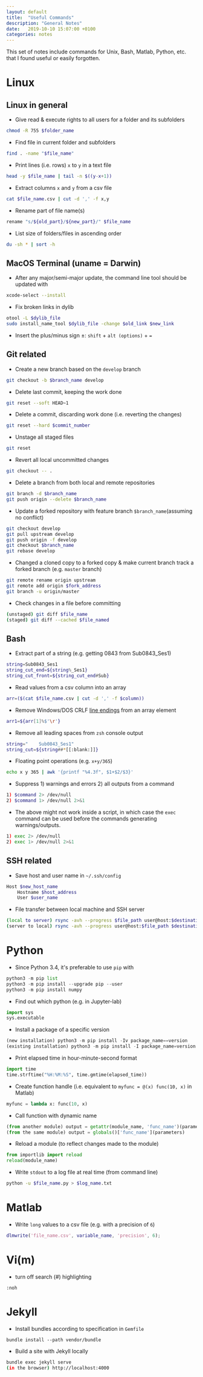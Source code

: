 ```yaml
---
layout: default
title:  "Useful Commands"
description: "General Notes"
date:   2019-10-10 15:07:00 +0100
categories: notes
---
```


This set of notes include commands for Unix, Bash, Matlab, Python, etc. that I found useful or easily forgotten.

# Linux

## Linux in general

- Give read & execute rights to all users for a folder and its subfolders

```bash
chmod -R 755 $folder_name
```

- Find file in current folder and subfolders

```bash
find . -name "$file_name"
```

- Print lines (i.e. rows) `x` to `y` in a text file

```bash
head -y $file_name | tail -n $((y-x+1))
```

- Extract columns `x` and `y` from a csv file

```bash
cat $file_name.csv | cut -d ',' -f x,y
```

- Rename part of file name(s)

```bash
rename "s/${old_part}/${new_part}/" $file_name
```

- List size of folders/files in ascending order

```bash
du -sh * | sort -h
```


## MacOS Terminal (uname = Darwin)

- After any major/semi-major update, the command line tool should be updated with 

```bash
xcode-select --install
```

- Fix broken links in dylib

```bash
otool -L $dylib_file
sudo install_name_tool $dylib_file -change $old_link $new_link
```

- Insert the plus/minus sign ±: `shift` + `alt (options)` + `=`


## Git related

- Create a new branch based on the `develop` branch

```bash
git checkout -b $branch_name develop
```

- Delete last commit, keeping the work done

```bash
git reset --soft HEAD~1
```

- Delete a commit, discarding work done (i.e. reverting the changes)

```bash
git reset --hard $commit_number
```

- Unstage all staged files

```bash
git reset
```

- Revert all local uncommitted changes

```bash
git checkout -- .
```

- Delete  a branch from both local and remote repositories

```bash
git branch -d $branch_name
git push origin --delete $branch_name
```

- Update a forked repository with feature branch `$branch_name`(assuming no conflict)

```bash
git checkout develop
git pull upstream develop
git push origin -f develop
git checkout $branch_name
git rebase develop
```

- Changed a cloned copy to a forked copy & make current branch track a forked branch (e.g. `master` branch)

```bash
git remote rename origin upstream
git remote add origin $fork_address
git branch -u origin/master
```

- Check changes in a file before committing

```bash
(unstaged) git diff $file_name
(staged) git diff --cached $file_named
```

## Bash

- Extract part of a string (e.g. getting 0843 from Sub0843_Ses1)

```bash
string=Sub0843_Ses1
string_cut_end=${string%_Ses1}
string_cut_front=${string_cut_end#Sub}
```

- Read values from a csv column into an array

```bash
arr=($(cat $file_name.csv | cut -d ',' -f $column))
```
- Remove Windows/DOS CRLF [line endings](https://en.wikipedia.org/wiki/Newline#Representations) from an array element

```bash
arr1=${arr[1]%$'\r'}
```

- Remove all leading spaces from `zsh` console output

```bash
string="    Sub0843_Ses1"
string_cut=${string##*[[:blank:]]}
```

- Floating point operations (e.g. `x+y/365`)

```bash
echo x y 365 | awk '{printf "%4.3f", $1+$2/$3}'
```

- Suppress 1) warnings and errors 2) all outputs from a command

```bash
1) $command 2> /dev/null
2) $command 1> /dev/null 2>&1
```

- The above might not work inside a script, in which case the `exec` command can be used before the commands generating warnings/outputs.

```bash
1) exec 2> /dev/null
2) exec 1> /dev/null 2>&1
```


## SSH related

- Save host and user name in `~/.ssh/config`

```bash
Host $new_host_name
	Hostname $host_address
	User $user_name
```

- File transfer between local machine and SSH server 

```bash
(local to server) rsync -avh --progress $file_path user@host:$destination
(server to local) rsync -avh --progress user@host:$file_path $destination
```

# Python

- Since Python 3.4, it's preferable to use `pip` with

```python
python3 -m pip list
python3 -m pip install --upgrade pip --user
python3 -m pip install numpy
```

- Find out which python (e.g. in Jupyter-lab)

```python
import sys
sys.executable
```

- Install a package of a specific version

```python
(new installation) python3 -m pip install -Iv package_name==version
(existing installation) python3 -m pip install -I package_name=version
```

- Print elapsed time in hour-minute-second format

```python
import time
time.strftime("%H:%M:%S", time.gmtime(elapsed_time))
```

- Create function handle (i.e. equivalent to `myfunc = @(x) func(10, x)` in Matlab)

```python
myfunc = lambda x: func(10, x)
```

- Call function with dynamic name

```python
(from another module) output = getattr(module_name, 'func_name')(parameters)
(from the same module) output = globals()['func_name'](parameters)
```

- Reload a module (to reflect changes made to the module)

```python
from importlib import reload
reload(module_name)
```

- Write `stdout` to a log file at real time (from command line)

```bash
python -u $file_name.py > $log_name.txt
```

# Matlab

- Write `long` values to a csv file (e.g. with a precision of `6`)

```matlab
dlmwrite('file_name.csv', variable_name, 'precision', 6);
```

# Vi(m)

- turn off search (#) highlighting

```
:noh
```

# Jekyll

- Install bundles according to specification in `Gemfile`

```
bundle install --path vendor/bundle
```

- Build a site with Jekyll locally

```bash
bundle exec jekyll serve
(in the browser) http://localhost:4000
```
